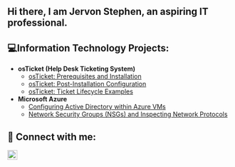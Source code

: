 <h2> Hi there, I am Jervon Stephen, an aspiring IT professional.</h2>

<h2> 💻Information Technology Projects:</h2>

- <b>osTicket (Help Desk Ticketing System)</b>
  - [osTicket: Prerequisites and Installation](https://github.com/jervon24/osticket-prereqs)
  - [osTicket: Post-Installation Configuration](https://github.com/jervon24/post-install-config)
  - [osTicket: Ticket Lifecycle Examples](https://github.com/jervon24/ticket-lifecycle)
- <b>Microsoft Azure</b>
  - [Configuring Active Directory within Azure VMs](https://github.com/jervon24/configure-ad)
  - [Network Security Groups (NSGs) and Inspecting Network Protocols](https://github.com/jervon24/azure-network-protocols)

<h2> 🤳 Connect with me:</h2>


[<img align="left" alt="Josh | LinkedIn" width="22px" src="https://cdn.jsdelivr.net/npm/simple-icons@v3/icons/linkedin.svg" />][linkedin]


[linkedin]: https://linkedin.com/in/Josh

